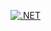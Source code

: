 [![.NET](https://github.com/Star-Academy/Summer1401-SE-Team02/actions/workflows/buildPipeline.yml/badge.svg)](https://github.com/Star-Academy/Summer1401-SE-Team02/actions/workflows/buildPipeline.yml)